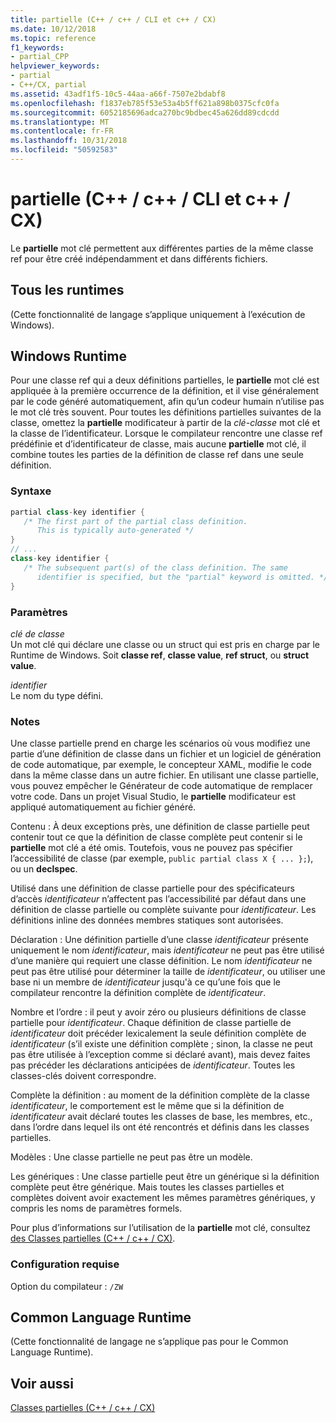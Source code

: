 ```yaml
---
title: partielle (C++ / c++ / CLI et c++ / CX)
ms.date: 10/12/2018
ms.topic: reference
f1_keywords:
- partial_CPP
helpviewer_keywords:
- partial
- C++/CX, partial
ms.assetid: 43adf1f5-10c5-44aa-a66f-7507e2bdabf8
ms.openlocfilehash: f1837eb785f53e53a4b5ff621a898b0375cfc0fa
ms.sourcegitcommit: 6052185696adca270bc9bdbec45a626dd89cdcdd
ms.translationtype: MT
ms.contentlocale: fr-FR
ms.lasthandoff: 10/31/2018
ms.locfileid: "50592583"
---
```

# <a name="partial--ccli-and-ccx"></a>partielle (C++ / c++ / CLI et c++ / CX)

Le **partielle** mot clé permettent aux différentes parties de la même classe ref pour être créé indépendamment et dans différents fichiers.

## <a name="all-runtimes"></a>Tous les runtimes

(Cette fonctionnalité de langage s’applique uniquement à l’exécution de Windows).

## <a name="windows-runtime"></a>Windows Runtime

Pour une classe ref qui a deux définitions partielles, le **partielle** mot clé est appliquée à la première occurrence de la définition, et il vise généralement par le code généré automatiquement, afin qu’un codeur humain n’utilise pas le mot clé très souvent. Pour toutes les définitions partielles suivantes de la classe, omettez la **partielle** modificateur à partir de la *clé-classe* mot clé et la classe de l’identificateur. Lorsque le compilateur rencontre une classe ref prédéfinie et d’identificateur de classe, mais aucune **partielle** mot clé, il combine toutes les parties de la définition de classe ref dans une seule définition.

### <a name="syntax"></a>Syntaxe

```cpp
partial class-key identifier {
   /* The first part of the partial class definition.
      This is typically auto-generated */
}
// ...
class-key identifier {
   /* The subsequent part(s) of the class definition. The same
      identifier is specified, but the "partial" keyword is omitted. */
}
```

### <a name="parameters"></a>Paramètres

*clé de classe*<br/>
Un mot clé qui déclare une classe ou un struct qui est pris en charge par le Runtime de Windows. Soit **classe ref**, **classe value**, **ref struct**, ou **struct value**.

*identifier*<br/>
Le nom du type défini.

### <a name="remarks"></a>Notes

Une classe partielle prend en charge les scénarios où vous modifiez une partie d’une définition de classe dans un fichier et un logiciel de génération de code automatique, par exemple, le concepteur XAML, modifie le code dans la même classe dans un autre fichier. En utilisant une classe partielle, vous pouvez empêcher le Générateur de code automatique de remplacer votre code. Dans un projet Visual Studio, le **partielle** modificateur est appliqué automatiquement au fichier généré.

Contenu : À deux exceptions près, une définition de classe partielle peut contenir tout ce que la définition de classe complète peut contenir si le **partielle** mot clé a été omis. Toutefois, vous ne pouvez pas spécifier l’accessibilité de classe (par exemple, `public partial class X { ... };`), ou un **declspec**.

Utilisé dans une définition de classe partielle pour des spécificateurs d’accès *identificateur* n’affectent pas l’accessibilité par défaut dans une définition de classe partielle ou complète suivante pour *identificateur*. Les définitions inline des données membres statiques sont autorisées.

Déclaration : Une définition partielle d’une classe *identificateur* présente uniquement le nom *identificateur*, mais *identificateur* ne peut pas être utilisé d’une manière qui requiert une classe définition. Le nom *identificateur* ne peut pas être utilisé pour déterminer la taille de *identificateur*, ou utiliser une base ni un membre de *identificateur* jusqu'à ce qu’une fois que le compilateur rencontre la définition complète de *identificateur*.

Nombre et l’ordre : il peut y avoir zéro ou plusieurs définitions de classe partielle pour *identificateur*. Chaque définition de classe partielle de *identificateur* doit précéder lexicalement la seule définition complète de *identificateur* (s’il existe une définition complète ; sinon, la classe ne peut pas être utilisée à l’exception comme si déclaré avant), mais devez faites pas précéder les déclarations anticipées de *identificateur*. Toutes les classes-clés doivent correspondre.

Complète la définition : au moment de la définition complète de la classe *identificateur*, le comportement est le même que si la définition de *identificateur* avait déclaré toutes les classes de base, les membres, etc., dans l’ordre dans lequel ils ont été rencontrés et définis dans les classes partielles.

Modèles : Une classe partielle ne peut pas être un modèle.

Les génériques : Une classe partielle peut être un générique si la définition complète peut être générique. Mais toutes les classes partielles et complètes doivent avoir exactement les mêmes paramètres génériques, y compris les noms de paramètres formels.

Pour plus d’informations sur l’utilisation de la **partielle** mot clé, consultez [des Classes partielles (C++ / c++ / CX)](http://go.microsoft.com/fwlink/p/?LinkId=249023).

### <a name="requirements"></a>Configuration requise

Option du compilateur : `/ZW`

## <a name="common-language-runtime"></a>Common Language Runtime

(Cette fonctionnalité de langage ne s’applique pas pour le Common Language Runtime).

## <a name="see-also"></a>Voir aussi

[Classes partielles (C++ / c++ / CX)](http://go.microsoft.com/fwlink/p/?LinkId=249023)